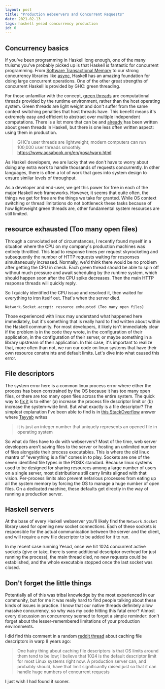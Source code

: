 ```yaml
---
layout: post
title: "Production Webservers and Concurrent Requests"
date: 2021-02-13
tags: haskell yesod concurrency production
id: 6
---
```

## Concurrency basics

If you've been programming in Haskell long enough, one of the many truisms you've probably picked up is that Haskell is fantastic for concurrent programming. From [Software Transactional Memory](https://www.microsoft.com/en-us/research/publication/composable-memory-transactions/) to our strong concurrency libraries like [async](https://hackage.haskell.org/package/async), Haskell has an amazing foundation for doing large concurrent operations. One of the other great strengths of concurrent Haskell is provided by GHC: green threading.

For those unfamiliar with the concept, [green threads](https://en.wikipedia.org/wiki/Green_threads) are computational threads provided by the runtime environment, rather than the host operating system. Green threads are light weight and don't suffer from the same context switching penalties that host threads have. This benefit means it's extremely easy and efficient to abstract over multiple independent computations. There is a lot more that can be and [already](https://www.fpcomplete.com/blog/2017/01/green-threads-are-like-garbage-collection/) has been written about green threads in Haskell, but there is one less often written aspect: using them in production.

> GHC’s user threads are lightweight; modern computers can run 100,000 user threads smoothly.
> https://www.aosabook.org/en/posa/warp.html

As Haskell developers, we are lucky that we don't have to worry about doing any extra work to handle thousands of requests concurrently. In other languages, there is often a lot of work that goes into system design to ensure similar levels of throughput.

As a developer and end-user, we get this power for free in each of the major Haskell web frameworks. However, it seems that quite often, the things we get for free are the things we take for granted. While OS context switching or thread limitations do not bottleneck these tasks because of how lightweight green threads are, other fundamental system resources are still limited.

## resource exhausted (Too many open files)

Through a convoluted set of circumstances, I recently found myself in a situation where the CPU on my company's production machines was entirely throttled. This lead to response times per request skyrocketing and subsequently the number of HTTP requests waiting for responses simultaneously increased. Normally, we'd think there would be no problem after getting the CPU in check. Each green thread should be able to spin off without much pressure and await scheduling by the runtime system, which should happen soon after the CPU spike decreases. Then the main HTTP response threads will quickly reply.

So I quickly identified the CPU issue and resolved it, then waited for everything to iron itself out. That's when the server died.


`Network.Socket.accept: resource exhausted (Too many open files)`


Those experienced with linux may understand what happened here immediately, but it's something that is really hard to find written about within the Haskell community. For most developers, it likely isn't immediately clear if the problem is in the code they wrote, in the configuration of their application, in the configuration of their server, or maybe something in a library upstream of their application. In this case, it's important to realize that, more often than not, we run our code on linux systems that have their own resource constraints and default limits. Let's dive into what caused this error.

## File descriptors
The system error here is a common linux process error where either the process has been constrained by the OS because it has too many open files, or there are too many open files across the entire system. The quick way to [fix it](https://unix.stackexchange.com/questions/84227/limits-on-the-number-of-file-descriptors) is to either (a) increase the process file descriptor limit or (b) increase the system-wide limit. But what exactly is a file descriptor? The simplest explanation I've been able to find is in [this StackOverflow](https://stackoverflow.com/a/5256705/3806046) answer where [Tayyab](https://stackoverflow.com/users/647992/tayyab) writes

> it is just an integer number that uniquely represents an opened file in operating system

So what do files have to do with webservers? Most of the time, web server developers aren't saving files to the server or hosting an unlimited number of files alongside their process executables. This is where the old linux mantra of "everything is a file" comes in to play. Sockets are one of the seven identified file types in the POSIX standard. Because linux systems used to be designed for sharing resources among a large number of users on a single server, most distributions still carry limits aligned with that vision. Per-process limits also prevent nefarious processes from eating up all the system memory by forcing the OS to manage a huge number of open files. On a dedicated machine, these defaults get directly in the way of running a production server.

## Haskell servers

At the base of every Haskell webserver you'll likely find the `Network.Socket` library used for opening new socket connections. Each of these sockets is responsible for the actual communication between the server and the client, and will require a new file descriptor to be added for it to run.

In my recent case running Yesod, once we hit 1024 concurrent active sockets (give or take, there is some additional descriptor overhead for just running the process), the main thread died, no new requests could be established, and the whole executable stopped once the last socket was closed.


## Don't forget the little things
Potentially all of this was tribal knowledge by the most experienced in our community, but for me it was really hard to find people talking about these kinds of issues in practice. I know that our native threads definitely allow massive concurrency, so why was my code hitting this fatal error? Almost every discussion on concurrency seemed to forget a simple reminder: don't forget about the lesser-remembered limitations of your production environments.

I did find this comment in a random [reddit thread](https://www.reddit.com/r/haskell/comments/10bg0m/improving_the_performance_of_warp_caching_file/) about caching file descriptors in warp 8 years ago:

> One hairy thing about caching file descriptors is that OS limits around them tend to be low; I believe that 1024 is the default descriptor limit for most Linux systems right now. A production server can, and probably should, have that limit significantly raised just so that it can handle huge numbers of concurrent requests

I just wish I had found it sooner.